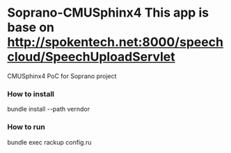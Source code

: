 Soprano-CMUSphinx4
This app is base on http://spokentech.net:8000/speechcloud/SpeechUploadServlet
==================

CMUSphinx4 PoC for Soprano project
### How to install
bundle install --path verndor

### How to run
bundle exec rackup config.ru


